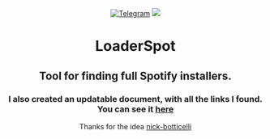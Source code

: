 <p align="center">
    <a href="https://t.me/OfficialSpotifyUpdates"><img src="https://img.shields.io/badge/Telegram- -blue?logo=telegram" alt="Telegram"></a>
    <a href="https://loadspot.pages.dev"><img src="https://img.shields.io/badge/Excel%20table--brightgreen.svg?style=flat&logo=microsoftexcel&label=Excel table"></a>
</p>

<h1 align="center">LoaderSpot</h1>
<h2 align="center">Tool for finding full Spotify installers.</h2>
<p align="center">
    <h3 align="center">I also created an updatable document, with all the links I found. You can see it <a href="https://docs.google.com/spreadsheets/d/1wztO1L4zvNykBRw7X4jxP8pvo11oQjT0O5DvZ_-S4Ok/edit#gid=0">here</a></h3>
</p>
<p align="center">Thanks for the idea <a href="https://github.com/nick-botticelli/SpotifyUpgradeFinder">nick-botticelli</a></p>
